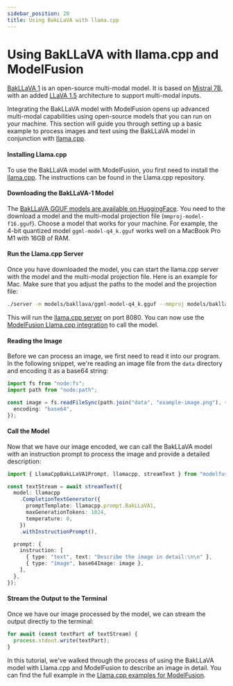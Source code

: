 ```yaml
---
sidebar_position: 20
title: Using BakLLaVA with llama.cpp
---
```


# Using BakLLaVA with llama.cpp and ModelFusion

[BakLLaVA 1](https://huggingface.co/SkunkworksAI/BakLLaVA-1) is an open-source multi-modal model. It is based on [Mistral 7B](https://mistral.ai/news/announcing-mistral-7b/), with an added [LLaVA 1.5](https://llava-vl.github.io/) architecture to support multi-modal inputs.

Integrating the BakLLaVA model with ModelFusion opens up advanced multi-modal capabilities using open-source models that you can run on your machine. This section will guide you through setting up a basic example to process images and text using the BakLLaVA model in conjunction with [llama.cpp](https://github.com/ggerganov/llama.cpp).

#### Installing Llama.cpp

To use the BakLLaVA model with ModelFusion, you first need to install the [llama.cpp](https://github.com/ggerganov/llama.cpp). The instructions can be found in the Llama.cpp repository.

#### Downloading the BakLLaVA-1 Model

The [BakLLaVA GGUF models are available on HuggingFace](https://huggingface.co/mys/ggml_bakllava-1/tree/main). You need to the download a model and the multi-modal projection file (`mmproj-model-f16.gguf`). Choose a model that works for your machine. For example, the 4-bit quantized model `ggml-model-q4_k.gguf` works well on a MacBook Pro M1 with 16GB of RAM.

#### Run the Llama.cpp Server

Once you have downloaded the model, you can start the llama.cpp server with the model and the multi-modal projection file. Here is an example for Mac. Make sure that you adjust the paths to the model and the projection file:

```sh
./server -m models/bakllava/ggml-model-q4_k.gguf --mmproj models/bakllava/mmproj-model-f16.gguf`
```

This will run the [llama.cpp server](https://github.com/ggerganov/llama.cpp/tree/master/examples/server) on port 8080. You can now use the [ModelFusion Llama.cpp integration](/integration/model-provider/llamacpp) to call the model.

#### Reading the Image

Before we can process an image, we first need to read it into our program. In the following snippet, we're reading an image file from the `data` directory and encoding it as a base64 string:

```ts
import fs from "node:fs";
import path from "node:path";

const image = fs.readFileSync(path.join("data", "example-image.png"), {
  encoding: "base64",
});
```

#### Call the Model

Now that we have our image encoded, we can call the BakLLaVA model with an instruction prompt to process the image and provide a detailed description:

```ts
import { LlamaCppBakLLaVA1Prompt, llamacpp, streamText } from "modelfusion";

const textStream = await streamText({
  model: llamacpp
    .CompletionTextGenerator({
      promptTemplate: llamacpp.prompt.BakLLaVA1,
      maxGenerationTokens: 1024,
      temperature: 0,
    })
    .withInstructionPrompt(),

  prompt: {
    instruction: [
      { type: "text", text: "Describe the image in detail:\n\n" },
      { type: "image", base64Image: image },
    ],
  },
});
```

#### Stream the Output to the Terminal

Once we have our image processed by the model, we can stream the output directly to the terminal:

```ts
for await (const textPart of textStream) {
  process.stdout.write(textPart);
}
```

In this tutorial, we've walked through the process of using the BakLLaVA model with Llama.cpp and ModelFusion to describe an image in detail. You can find the full example in the [Llama.cpp examples for ModelFusion](https://github.com/lgrammel/modelfusion/tree/main/examples/basic/src/model-provider/llamacpp).
